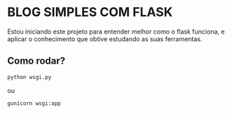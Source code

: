# BLOG SIMPLES COM FLASK

Estou iniciando este projeto para entender melhor como o flask funciona, e aplicar o conhecimento que obtive estudando as suas ferramentas.

## Como rodar?

```sh
python wsgi.py
```

ou

```sh
gunicorn wsgi:app
```
